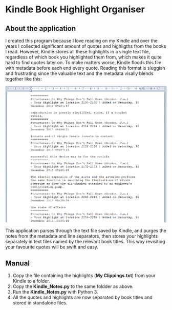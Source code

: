 # Kindle Book Highlight Organiser
## About the application
I created this program because I love reading on my Kindle and over the years I collected significant amount of quotes and highligths from the books I read. However, Kindle stores all these highlights in a single text file, regardless of which book you highlighted them from, which makes it quite hard to find quotes later on. To make matters worse, Kindle floods this file with metadata before each end every quote. Reading this format is sluggish and frustrating since the valuable text and the metadata visally blends together like this:

![Raw Note](/Images/Kindle_Notes_Raw.PNG)

This application parses through the text file saved by Kindle, and purges the notes from the metadata and line separators, then stores your highlights separately in text files named by the relevant book titles. This way revisiting your favourite quotes will be swift and easy. 

## Manual
1. Copy the file containing the highlights (**__My Clippings.txt__**) from your Kindle to a folder.
2. Copy the **__Kindle_Notes.py__** to the same foldder as above.
3. Run the **__Kindle_Notes.py__** with Python 3.
4. All the quotes and highlights are now separated by book titles and stored in standalone files.
